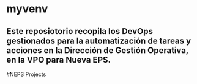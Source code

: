 # myvenv
## Este reposiotorio recopila los DevOps gestionados para la automatización de tareas y acciones en la Dirección de Gestión Operativa, en la VPO para Nueva EPS.

#NEPS Projects
